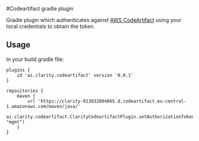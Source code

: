 #Codeartifact gradle plugin

Gradle plugin which authenticates against [AWS CodeArtifact](https://aws.amazon.com/es/codeartifact/) using your local credentials to obtain the token.


## Usage

In your build.gradle file:

```
plugins {
    id 'ai.clarity.codeartifact' version '0.0.1'
}

repositories {
    maven {
        url 'https://clarity-913932804865.d.codeartifact.eu-central-1.amazonaws.com/maven/java/'
        ai.clarity.codeartifact.ClarityCodeartifactPlugin.setAuthorizationToken(owner, "mgmt")
    }
}

```
